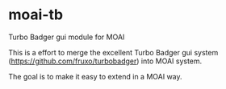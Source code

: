# moai-tb
Turbo Badger gui module for MOAI

This is a effort to merge the excellent Turbo Badger gui system (https://github.com/fruxo/turbobadger) into MOAI system.

The goal is to make it easy to extend in a MOAI way.
